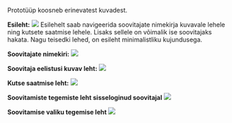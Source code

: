Prototüüp koosneb erinevatest kuvadest.

**Esileht:**
![](https://poliitilinesoovitusleht.mybalsamiq.com/mockups/2774673.png?key=f72de9e4de0984edc24ab0a181c7c6a195ecf194)
Esilehelt saab navigeerida soovitajate nimekirja kuvavale lehele ning kutsete saatmise lehele. Lisaks sellele on võimalik ise soovitajaks hakata. Nagu teisedki lehed, on esileht minimalistliku kujundusega.

**Soovitajate nimekiri:**
![](https://poliitilinesoovitusleht.mybalsamiq.com/mockups/2773468.png?key=f72de9e4de0984edc24ab0a181c7c6a195ecf194)

**Soovitaja eelistusi kuvav leht:**
![](https://poliitilinesoovitusleht.mybalsamiq.com/mockups/2775408.png?key=f72de9e4de0984edc24ab0a181c7c6a195ecf194)

**Kutse saatmise leht:**
![](https://poliitilinesoovitusleht.mybalsamiq.com/mockups/2774692.png?key=f72de9e4de0984edc24ab0a181c7c6a195ecf194)

**Soovitamiste tegemiste leht sisseloginud soovitajal**
![](https://poliitilinesoovitusleht.mybalsamiq.com/mockups/2775807.png?key=f72de9e4de0984edc24ab0a181c7c6a195ecf194)

**Soovitamise valiku tegemise leht**
![](https://poliitilinesoovitusleht.mybalsamiq.com/mockups/2775460.png?key=f72de9e4de0984edc24ab0a181c7c6a195ecf194)